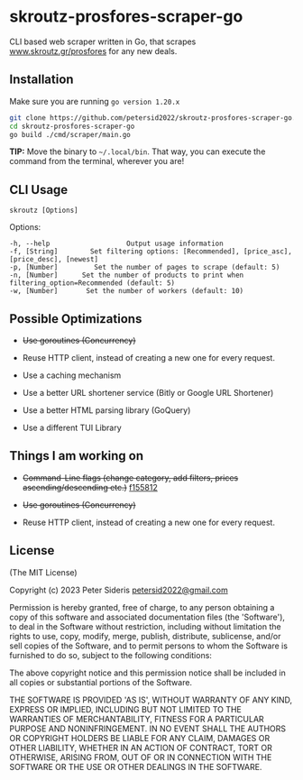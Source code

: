 # skroutz-prosfores-scraper-go
CLI based web scraper written in Go, that scrapes www.skroutz.gr/prosfores for any new deals.

## Installation 
Make sure you are running ```go version 1.20.x```

```bash
git clone https://github.com/petersid2022/skroutz-prosfores-scraper-go.git
cd skroutz-prosfores-scraper-go
go build ./cmd/scraper/main.go 
```
**TIP:** Move the binary to ```~/.local/bin```. That way, you can execute the command from the terminal, wherever you are!

## CLI Usage
```skroutz [Options]```

Options:

```
-h, --help                   Output usage information
-f, [String]        Set filtering options: [Recommended], [price_asc], [price_desc], [newest]
-p, [Number]         Set the number of pages to scrape (default: 5)
-n, [Number]      Set the number of products to print when filtering_option=Recommended (default: 5)
-w, [Number]       Set the number of workers (default: 10)
```

## Possible Optimizations

* ~~Use goroutines (Concurrency)~~

* Reuse HTTP client, instead of creating a new one for every request. 

* Use a caching mechanism

* Use a better URL shortener service (Bitly or Google URL Shortener)

* Use a better HTML parsing library (GoQuery)

* Use a different TUI Library 

## Things I am working on  
* ~~Command-Line flags (change category, add filters, prices ascending/descending etc.)~~ [f155812](https://github.com/petersid2022/skroutz-web-scraper-go/commit/f155812c9a3daa9e19d77b2e0e172f07b4546021)

* ~~Use goroutines (Concurrency)~~

* Reuse HTTP client, instead of creating a new one for every request. 

## License

(The MIT License)

Copyright (c) 2023 Peter Sideris petersid2022@gmail.com 

Permission is hereby granted, free of charge, to any person obtaining a copy of this software and associated documentation files (the 'Software'), to deal in the Software without restriction, including without limitation the rights to use, copy, modify, merge, publish, distribute, sublicense, and/or sell copies of the Software, and to permit persons to whom the Software is furnished to do so, subject to the following conditions:

The above copyright notice and this permission notice shall be included in all copies or substantial portions of the Software.

THE SOFTWARE IS PROVIDED 'AS IS', WITHOUT WARRANTY OF ANY KIND, EXPRESS OR IMPLIED, INCLUDING BUT NOT LIMITED TO THE WARRANTIES OF MERCHANTABILITY, FITNESS FOR A PARTICULAR PURPOSE AND NONINFRINGEMENT. IN NO EVENT SHALL THE AUTHORS OR COPYRIGHT HOLDERS BE LIABLE FOR ANY CLAIM, DAMAGES OR OTHER LIABILITY, WHETHER IN AN ACTION OF CONTRACT, TORT OR OTHERWISE, ARISING FROM, OUT OF OR IN CONNECTION WITH THE SOFTWARE OR THE USE OR OTHER DEALINGS IN THE SOFTWARE.
